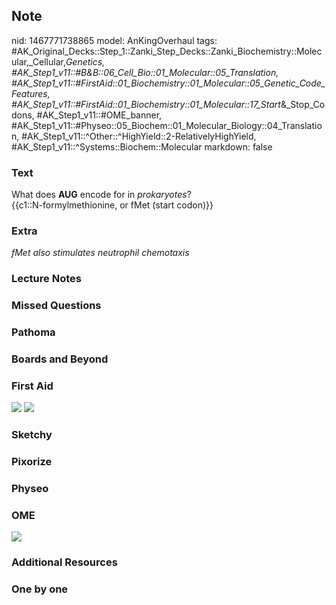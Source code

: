 ## Note
nid: 1467771738865
model: AnKingOverhaul
tags: #AK_Original_Decks::Step_1::Zanki_Step_Decks::Zanki_Biochemistry::Molecular,_Cellular,_Genetics, #AK_Step1_v11::#B&B::06_Cell_Bio::01_Molecular::05_Translation, #AK_Step1_v11::#FirstAid::01_Biochemistry::01_Molecular::05_Genetic_Code_Features, #AK_Step1_v11::#FirstAid::01_Biochemistry::01_Molecular::17_Start_&_Stop_Codons, #AK_Step1_v11::#OME_banner, #AK_Step1_v11::#Physeo::05_Biochem::01_Molecular_Biology::04_Translation, #AK_Step1_v11::^Other::^HighYield::2-RelativelyHighYield, #AK_Step1_v11::^Systems::Biochem::Molecular
markdown: false

### Text
<div>
  <div>
    What does <b>AUG</b> encode for in <i>prokaryotes</i>?
  </div>
  <div>
    {{c1::N-formylmethionine, or fMet (start codon)}}
  </div>
</div>

### Extra
<i>fMet also stimulates neutrophil chemotaxis</i>

### Lecture Notes


### Missed Questions


### Pathoma


### Boards and Beyond


### First Aid
<img src="tmpTDQKE4.png"> <img src="tmpRY0esF.png">

### Sketchy


### Pixorize


### Physeo


### OME
<div class="ome-widget">
  <a href="https://onlinemeded.org?ref=anki"><img src=
  "_OME_AnkiFlashcards_General_7.png"></a>
</div>

### Additional Resources


### One by one

